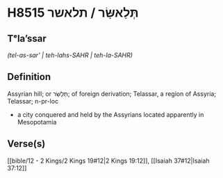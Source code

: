 # H8515 תְּלַאשַּׂר / תלאשר

## Tᵉlaʼssar

_(tel-as-sar' | teh-lahs-SAHR | teh-la-SAHR)_

## Definition

Assyrian hill; or תְּלַשַּׂר; of foreign derivation; Telassar, a region of Assyria; Telassar; n-pr-loc

- a city conquered and held by the Assyrians located apparently in Mesopotamia

## Verse(s)

[[bible/12 - 2 Kings/2 Kings 19#12|2 Kings 19:12]], [[Isaiah 37#12|Isaiah 37:12]]